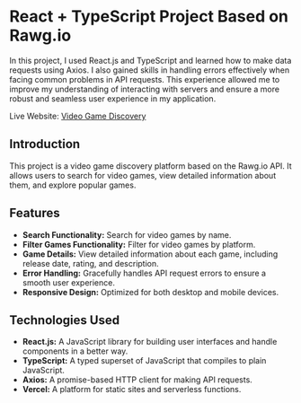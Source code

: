 # React + TypeScript Project Based on Rawg.io

In this project, I used React.js and TypeScript and learned how to make data requests using Axios. I also gained skills in handling errors effectively when facing common problems in API requests. This experience allowed me to improve my understanding of interacting with servers and ensure a more robust and seamless user experience in my application.

Live Website: [Video Game Discovery](https://video-game-discovery-ix3d7iv8s-kev-villegas.vercel.app/)

## Introduction
This project is a video game discovery platform based on the Rawg.io API. It allows users to search for video games, view detailed information about them, and explore popular games.

## Features
- **Search Functionality:** Search for video games by name.
- **Filter Games Functionality:** Filter for video games by platform.
- **Game Details:** View detailed information about each game, including release date, rating, and description.
- **Error Handling:** Gracefully handles API request errors to ensure a smooth user experience.
- **Responsive Design:** Optimized for both desktop and mobile devices.

## Technologies Used
- **React.js:** A JavaScript library for building user interfaces and handle components in a better way.
- **TypeScript:** A typed superset of JavaScript that compiles to plain JavaScript.
- **Axios:** A promise-based HTTP client for making API requests.
- **Vercel:** A platform for static sites and serverless functions.
